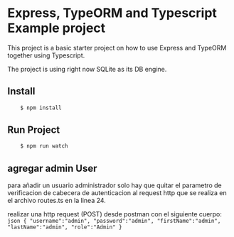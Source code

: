 # Express, TypeORM and Typescript Example project

This project is a basic starter project on how to use Express and TypeORM together using Typescript.

The project is using right now SQLite as its DB engine.

## Install

```cmd
    $ npm install
```

## Run Project

```cmd
    $ npm run watch
```

## agregar admin User
para añadir un usuario administrador solo hay que quitar el parametro de verificacion de cabecera de autenticacion al request http que se realiza en el archivo routes.ts en la linea 24.

realizar una http request (POST) desde postman con el siguiente cuerpo:
    ```json
    {
	    "username":"admin",
	    "password":"admin",
	    "firstName":"admin",
	    "lastName":"admin",
	    "role":"Admin"
    }
    ```